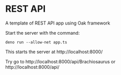 # REST API

A template of REST API app using Oak framework


Start the server with the command:

```
deno run --allow-net app.ts
```

This starts the server at http://localhost:8000/

Try go to http://localhost:8000/api/Brachiosaurus or http://localhost:8000/api/
